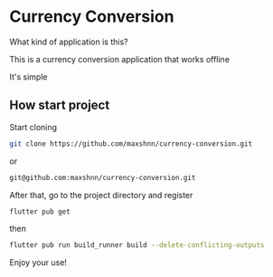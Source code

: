 # Currency Conversion

What kind of application is this?

This is a currency conversion application that works offline

It's simple

## How start project

Start cloning

```bash
git clone https://github.com/maxshnn/currency-conversion.git

```

or

```bash
git@github.com:maxshnn/currency-conversion.git

```

After that, go to the project directory and register

```bash
flutter pub get

```

then

```bash
flutter pub run build_runner build --delete-conflicting-outputs

```

Enjoy your use!